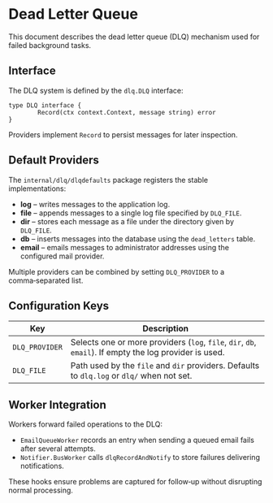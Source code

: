 # Dead Letter Queue

This document describes the dead letter queue (DLQ) mechanism used for failed background tasks.

## Interface

The DLQ system is defined by the `dlq.DLQ` interface:

```
type DLQ interface {
        Record(ctx context.Context, message string) error
}
```

Providers implement `Record` to persist messages for later inspection.

## Default Providers

The `internal/dlq/dlqdefaults` package registers the stable implementations:

- **log** – writes messages to the application log.
- **file** – appends messages to a single log file specified by `DLQ_FILE`.
- **dir** – stores each message as a file under the directory given by `DLQ_FILE`.
- **db** – inserts messages into the database using the `dead_letters` table.
- **email** – emails messages to administrator addresses using the configured mail provider.

Multiple providers can be combined by setting `DLQ_PROVIDER` to a comma‑separated list.

## Configuration Keys

| Key | Description |
|-----|-------------|
| `DLQ_PROVIDER` | Selects one or more providers (`log`, `file`, `dir`, `db`, `email`). If empty the log provider is used. |
| `DLQ_FILE` | Path used by the `file` and `dir` providers. Defaults to `dlq.log` or `dlq/` when not set. |

## Worker Integration

Workers forward failed operations to the DLQ:

- `EmailQueueWorker` records an entry when sending a queued email fails after several attempts.
- `Notifier.BusWorker` calls `dlqRecordAndNotify` to store failures delivering notifications.

These hooks ensure problems are captured for follow‑up without disrupting normal processing.
